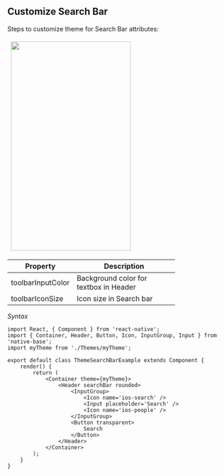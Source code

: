 ## Customize Search Bar

Steps to customize theme for Search Bar attributes:
<br />


<table>
  <thead>
    <tr style="border-style: hidden">
      <th style="border-style: hidden"><img height="470" width="270" src="{{('../assets/ios/guide/theme-search-bar.png')}}" alt="" /></th>
    </tr>
  </thead>
</table>

<table class = "table table-hover" style="width: 75%; ">
        <thead>
            <tr>
                <th>Property</th>
                <th>Description</th>
            </tr>
        </thead>
        <tbody>
            <tr>
                <td>toolbarInputColor</td>
                <td>Background color for textbox in Header</td>
            </tr>
            <tr>
                <td>toolbarIconSize</td>
                <td>Icon size in Search bar</td>
            </tr>
        </tbody>
    </table>


*Syntax*

<pre class="line-numbers"><code class="language-jsx">import React, { Component } from 'react-native';
import { Container, Header, Button, Icon, InputGroup, Input } from 'native-base';
import myTheme from './Themes/myTheme';
​
export default class ThemeSearchBarExample extends Component {
    render() {
        return (
            &lt;Container theme={myTheme}>
                &lt;Header searchBar rounded>
                    &lt;InputGroup>
                        &lt;Icon name='ios-search' />
                        &lt;Input placeholder='Search' />
                        &lt;Icon name='ios-people' />
                    &lt;/InputGroup>
                    &lt;Button transparent>
                        Search
                    &lt;/Button>
                &lt;/Header>
            &lt;/Container>
        );
    }
}</code></pre>
